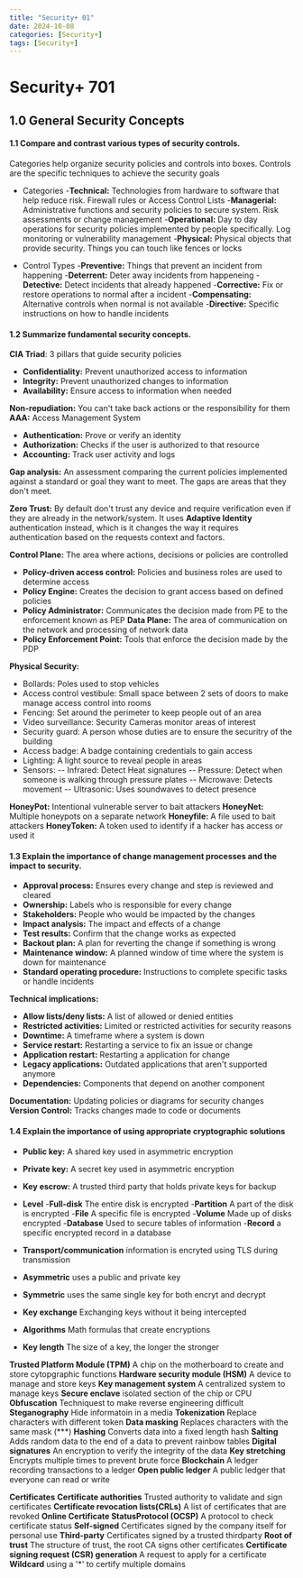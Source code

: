 ```yaml
---
title: "Security+ 01"
date: 2024-10-08
categories: [Security+]
tags: [Security+]
---
```

# Security+ 701

## 1.0 General Security Concepts

#### 1.1 Compare and contrast various types of security controls.

Categories help organize security policies and controls into boxes.
Controls are the specific techniques to achieve the security goals
- Categories
-**Technical:** Technologies from hardware to software that help reduce risk. Firewall rules or Access Control Lists
-**Managerial:** Administrative functions and security policies to secure system. Risk assessments or change management
-**Operational:** Day to day operations for security policies implemented by people specifically. Log monitoring or vulnerability management
-**Physical:** Physical objects that provide security. Things you can touch like fences or locks

- Control Types
-**Preventive:** Things that prevent an incident from happening
-**Deterrent:** Deter away incidents from happeneing
-**Detective:** Detect incidents that already happened
-**Corrective:** Fix or restore operations to normal after a incident
-**Compensating:** Alternative controls when normal is not available
-**Directive:** Specific instructions on how to handle incidents

#### 1.2 Summarize fundamental security concepts.

**CIA Triad**: 3 pillars that guide security policies
- **Confidentiality:** Prevent unauthorized access to information
- **Integrity:** Prevent unauthorized changes to information
- **Availability:** Ensure access to information when needed

**Non-repudiation:** You can't take back actions or the responsibility for them
**AAA:** Access Management System
- **Authentication:** Prove or verify an identity
- **Authorization:** Checks if the user is authorized to that resource
- **Accounting:** Track user activity and logs

**Gap analysis:** An assessment comparing the current policies implemented against a standard or goal they want to meet. The gaps are areas that they don't meet.

**Zero Trust:** By default don't trust any device and require verification even if they are already in the network/system. It uses **Adaptive Identity** authentication instead, which is it changes the way it requires authentication based on the requests context and factors.

**Control Plane:** The area where actions, decisions or policies are controlled
- **Policy-driven access control:** Policies and business roles are used to determine access
- **Policy Engine:** Creates the decision to grant access based on defined policies 
- **Policy Administrator:** Communicates the decision made from PE to the enforcement known as PEP
**Data Plane:** The area of communication on the network and processing of network data
- **Policy Enforcement Point:** Tools that enforce the decision made by the PDP

**Physical Security:** 
- Bollards: Poles used to stop vehicles
- Access control vestibule: Small space between 2 sets of doors to make manage access control into rooms
- Fencing: Set around the perimeter to keep people out of an area
- Video surveillance: Security Cameras monitor areas of interest
- Security guard: A person whose duties are to ensure the securitry of the building
- Access badge: A badge containing credentials to gain access
- Lighting: A light source to reveal people in areas
- Sensors: 
-- Infrared: Detect Heat signatures
-- Pressure: Detect when someone is walking through pressure plates
-- Microwave: Detects movement
-- Ultrasonic: Uses soundwaves to detect presence

**HoneyPot:** Intentional vulnerable server to bait attackers
**HoneyNet:** Multiple honeypots on a separate network
**Honeyfile:** A file used to bait attackers
**HoneyToken:** A token used to identify if a hacker has access or used it

#### 1.3 Explain the importance of change management processes and the impact to security.
- **Approval process:** Ensures every change and step is reviewed and cleared
- **Ownership:** Labels who is responsible for every change
- **Stakeholders:** People who would be impacted by the changes
- **Impact analysis:** The impact and effects of a change
- **Test results:** Confirm that the change works as expected
- **Backout plan:** A plan for reverting the change if something is wrong
- **Maintenance window:** A planned window of time where the system is down for maintenance
- **Standard operating procedure:** Instructions to complete specific tasks or handle incidents

**Technical implications:**
- **Allow lists/deny lists:** A list of allowed or denied entities
- **Restricted activities:** Limited or restricted activities for security reasons
- **Downtime:** A timeframe where a system is down
- **Service restart:** Restarting a service to fix an issue or change
- **Application restart:** Restarting a application for change
- **Legacy applications:** Outdated applications that aren't supported anymore
- **Dependencies:** Components that depend on another component

**Documentation:** Updating policies or diagrams for security changes
**Version Control:** Tracks changes made to code or documents

#### 1.4 Explain the importance of using appropriate cryptographic solutions

- **Public key:** A shared key used in asymmetric encryption
- **Private key:** A secret key used in asymmetric encryption
- **Key escrow:** A trusted third party that holds private keys for backup

 
- **Level**
-**Full-disk** The entire disk is encrypted
-**Partition** A part of the disk is encrypted
-**File** A specific file is encrypted
-**Volume** Made up of disks encrypted
-**Database** Used to secure tables of information
-**Record** a specific encrypted record in a database
- **Transport/communication** information is encryted using TLS during transmission
- **Asymmetric** uses a public and private key
- **Symmetric** uses the same single key for both encryt and decrypt
- **Key exchange** Exchanging keys without it being intercepted
- **Algorithms** Math formulas that create encryptions
- **Key length** The size of a key, the longer the stronger

**Trusted Platform Module (TPM)** A chip on the motherboard to create and store cytopgraphic functions
**Hardware security module (HSM)** A device to manage and store keys
**Key management system** A centralized system to manage keys
**Secure enclave** isolated section of the chip or CPU
**Obfuscation** Techniquest to make reverse engineering difficult
**Steganography** Hide informatoin in a media
**Tokenization** Replace characters with different token
**Data masking** Replaces characters with the same mask (***)
**Hashing** Converts data into a fixed length hash
**Salting** Adds random data to the end of a data to prevent rainbow tables
**Digital signatures** An encryption to verify the integrity of the data
**Key stretching** Encrypts multiple times to prevent brute force
**Blockchain** A ledger recording transactions to a ledger
**Open public ledger** A public ledger that everyone can read or write

**Certificates**
**Certificate authorities** Trusted authority to validate and sign certificates
**Certificate revocation lists(CRLs)** A list of certificates that are revoked
**Online Certificate StatusProtocol (OCSP)** A protocol to check certificate status
**Self-signed** Certificates signed by the company itself for personal use
**Third-party** Certificates signed by a trusted thirdparty
**Root of trust** The structure of trust, the root CA signs other certificates
**Certificate signing request (CSR) generation** A request to apply for a certificate
**Wildcard** using a '*' to certify multiple domains